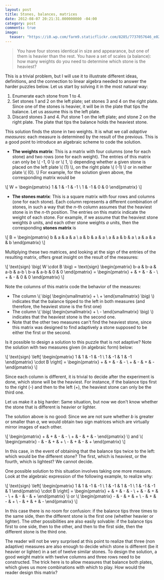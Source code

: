 ```yaml
---
layout: post
title: Stones, balances, matrices
date: 2012-08-07 20:21:31.000000000 -04:00
category: post
comments: true
image:
  teaser: "https://i0.wp.com/farm9.staticflickr.com/8285/7737057646_e02f559a02_o_d.jpg"
---
```


>You have four stones identical in size and appearance, but one of them is heavier than the rest.  You have a set of scales (a balance): how many weights do you need to determine which stone is the heaviest?

This is a trivial problem, but I will use it to illustrate different ideas, definitions, and the connection to linear algebra needed to answer the harder puzzles below.  Let us start by solving it in the most natural way:

1. Enumerate each stone from 1 to 4.
2. Set stones 1 and 2 on the left plate; set stones 3 and 4 on the right plate.  Since one of the stones is heavier, it will be in the plate that tips the balance.  Let us assume this is the left plate.
3. Discard stones 3 and 4. Put stone 1 on the left plate; and stone 2 on the right plate.  The plate that tips the balance holds the heaviest stone.

This solution finds the stone in two weights.  It is what we call *adaptive measures*: each measure is determined by the result of the previous.  This is a good point to introduce an algebraic scheme to code the solution.

* **The weights matrix**: This is a matrix with four columns (one for each stone) and two rows (one for each weight).  The entries of this matrix can only be <span>\\( -1, 0 \\)</span> or <span>\\( 1, \\)</span> depending whether a given stone is placed on the left plate <span>\\( (1) \\)</span>, on the right plate <span>\\( (-1) \\)</span> or in neither plate <span>\\( (0). \\)</span>  For example, for the solution given above, the corresponding matrix would be

\\[ W = \begin{pmatrix} 1 &amp; 1 &amp; -1 &amp; -1 \\ 1 &amp; -1 &amp; 0 &amp; 0 \end{pmatrix} \\]

* **The stones matrix**: This is a square matrix with four rows and columns (one for each stone).  Each column represents a different combination of stones, in such a way that the *n*-th column assumes that the heaviest stone is in the *n*-th position.  The entries on this matrix indicate the weight of each stone.  For example, if we assume that the heaviest stone weights *b* units, and each other stone weights *a* units, then the corresponding **stones matrix** is

\\[ B = \begin{pmatrix} b &amp; a &amp; a &amp; a \\ a &amp; b &amp; a &amp; a \\ a &amp; a &amp; b &amp; a \\ a &amp; a &amp; a &amp; b \end{pmatrix} \\]

Multiplying these two matrices, and looking at the sign of the entries of the resulting matrix, offers great insight on the result of the measures:

\\[ \text{sign} \big( W \cdot B \big) = \text{sign} \begin{pmatrix} b-a &amp; b-a &amp; a-b &amp; a-b \\ b-a &amp; a-b &amp; 0 &amp; 0 \end{pmatrix} = \begin{pmatrix} + &amp; + &amp; - &amp; - \\ + &amp; - &amp; 0 &amp; 0 \end{pmatrix} \\]

Note the columns of this matrix code the behavior of the measures:
* The column <span>\\( \big( \begin{smallmatrix} + \\ + \end{smallmatrix} \big) \\)</span> indicates that the balance tipped to the left in both measures (and therefore, the heaviest stone is the first one)
* The column <span>\\( \big( \begin{smallmatrix} + \\ - \end{smallmatrix} \big) \\)</span> indicates that the heaviest stone is the second one.
* Note that the other two measures can't find the heaviest stone, since this matrix was designed to find adaptively a stone supposed to be either the first or  the second.

Is it possible to design a solution to this puzzle that is not adaptive?  Note the solution with two measures given (in algebraic form) below:

\\[ \text{sign} \left[ \begin{pmatrix} 1 &amp; 1 &amp; -1 &amp; -1 \\ 1 &amp; -1 &amp; 1 &amp; -1 \end{pmatrix} \cdot B \right] = \begin{pmatrix} + &amp; + &amp; - &amp; - \\ + &amp; - &amp; + &amp; - \end{pmatrix} \\]

Since each column is different, it is trivial to decide after the experiment is done, which stone will be the heaviest.  For instance, if the balance tips first to the right (-) and then to the left (+), the heaviest stone can only be the third one.

Let us make it a big harder: Same situation, but now we don't know whether the stone that is different is heavier or lighter.

The solution above is no good: Since we are not sure whether *b* is greater or smaller than *a*, we would obtain two sign matrices which are virtually mirror images of each other.

\\[ \begin{pmatrix} + &amp; + &amp; - &amp; - \\ + &amp; - &amp; + &amp; - \end{pmatrix} \\)</span> and <span>\\( \begin{pmatrix} - &amp; - &amp; + &amp; + \\ - &amp; + &amp; - &amp; + \end{pmatrix} \\]

In this case, in the event of obtaining that the balance tips twice to the left: which would be the different stone?  The first, which is heaviest, or the fourth, which is lightest?  We cannot decide.

One possible solution to this situation involves taking one more measure.  Look at the algebraic expression of the following example, to realize why:

\\[ \text{sign} \left[ \begin{pmatrix} 1 &amp; 1 &amp; -1 &amp; -1 \\ 1 &amp; -1 &amp; 1 &amp; -1 \\ 1 &amp; -1 &amp; -1 &amp; 1 \end{pmatrix} \cdot B \right] = \begin{pmatrix} + &amp; + &amp; - &amp; - \\ + &amp; - &amp; + &amp; - \\ + &amp; - &amp; - &amp; + \end{pmatrix} \\)</span> or <span>\\( \begin{pmatrix} - &amp; - &amp; + &amp; + \\ - &amp; + &amp; - &amp; + \\ - &amp; + &amp; + &amp; - \end{pmatrix} \\]

In this case there is no room for confusion: if the balance tips three times to the same side, then the different stone is the first one (whether heavier or lighter). The other possibilities are also easily solvable: if the balance tips first to one side, then to the other, and then to the first side, then the different stone is the third one.

The reader will not be very surprised at this point to realize that three (non adaptive) measures are also enough to decide which stone is different (be it heavier or lighter) in a set of twelve similar stones. To design the solution, a good weight matrix with twelve columns and three rows need to be constructed.  The trick here is to allow measures that balance both plates, which gives us more combinations with which to play.  How would the reader design this matrix?
